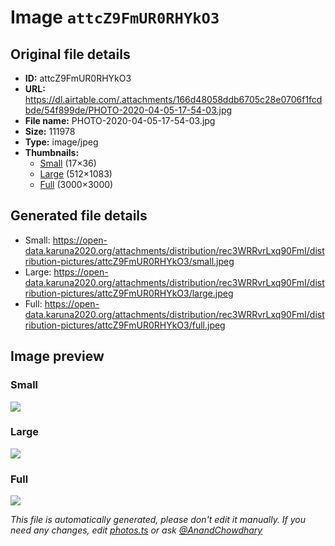 # Image `attcZ9FmUR0RHYkO3`

## Original file details

- **ID:** attcZ9FmUR0RHYkO3
- **URL:** https://dl.airtable.com/.attachments/166d48058ddb6705c28e0706f1fcdbde/54f899de/PHOTO-2020-04-05-17-54-03.jpg
- **File name:** PHOTO-2020-04-05-17-54-03.jpg
- **Size:** 111978
- **Type:** image/jpeg
- **Thumbnails:**
  - [Small](https://dl.airtable.com/.attachmentThumbnails/e6499e23525847cf6bbd3aa1b8ec7c28/e201a516) (17×36)
  - [Large](https://dl.airtable.com/.attachmentThumbnails/98d438e0141a58f0c3442f0f311799db/1caba51f) (512×1083)
  - [Full](https://dl.airtable.com/.attachmentThumbnails/d473294e48d51954e029c60b03e08893/d8abb3ce) (3000×3000)

## Generated file details

- Small: https://open-data.karuna2020.org/attachments/distribution/rec3WRRvrLxq90FmI/distribution-pictures/attcZ9FmUR0RHYkO3/small.jpeg
- Large: https://open-data.karuna2020.org/attachments/distribution/rec3WRRvrLxq90FmI/distribution-pictures/attcZ9FmUR0RHYkO3/large.jpeg
- Full: https://open-data.karuna2020.org/attachments/distribution/rec3WRRvrLxq90FmI/distribution-pictures/attcZ9FmUR0RHYkO3/full.jpeg

## Image preview

### Small

![](https://open-data.karuna2020.org/attachments/distribution/rec3WRRvrLxq90FmI/distribution-pictures/attcZ9FmUR0RHYkO3/small.jpeg)

### Large

![](https://open-data.karuna2020.org/attachments/distribution/rec3WRRvrLxq90FmI/distribution-pictures/attcZ9FmUR0RHYkO3/large.jpeg)

### Full

![](https://open-data.karuna2020.org/attachments/distribution/rec3WRRvrLxq90FmI/distribution-pictures/attcZ9FmUR0RHYkO3/full.jpeg)

_This file is automatically generated, please don't edit it manually. If you need any changes, edit [photos.ts](/photos.ts) or ask [@AnandChowdhary](https://github.com/AnandChowdhary)_
